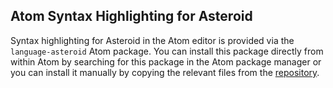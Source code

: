 ## Atom Syntax Highlighting for Asteroid

Syntax highlighting for Asteroid in the Atom editor is provided via
the `language-asteroid` Atom package.  You can install this package directly from
within Atom by searching for this package in the Atom package manager or you can
install it manually by copying the relevant files from the
[repository](https://github.com/asteroid-lang/language-asteroid).
